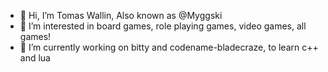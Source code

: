 - 👋 Hi, I’m Tomas Wallin, Also known as @Myggski
- 👀 I’m interested in board games, role playing games, video games, all games!
- 🌱 I’m currently working on bitty and codename-bladecraze, to learn c++ and lua

<!---
Myggski/Myggski is a ✨ special ✨ repository because its `README.md` (this file) appears on your GitHub profile.
You can click the Preview link to take a look at your changes.
--->
